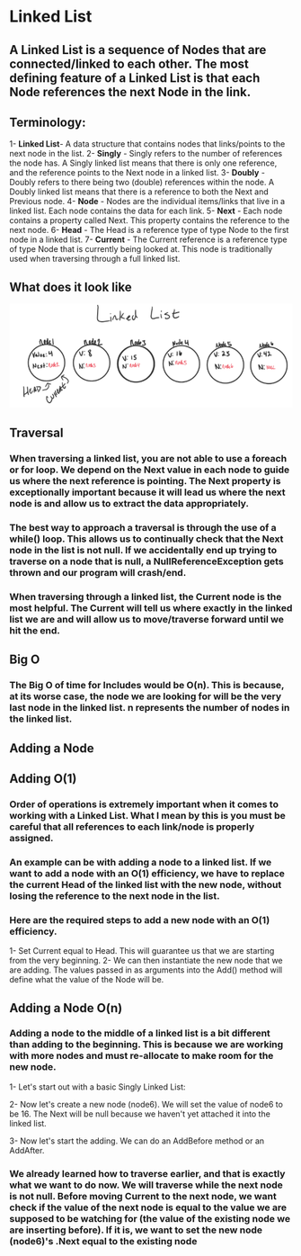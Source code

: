 # Linked List

## A Linked List is a sequence of Nodes that are connected/linked to each other. The most defining feature of a Linked List is that each Node references the next Node in the link.

## **Terminology:**
1- **Linked List**- A data structure that contains nodes that links/points to the next node in the list.
2- **Singly** - Singly refers to the number of references the node has. A Singly linked list means that there is only one reference, and the reference points to the Next node in a linked list.
3- **Doubly** - Doubly refers to there being two (double) references within the node. A Doubly linked list means that there is a reference to both the Next and Previous node.
4- **Node** - Nodes are the individual items/links that live in a linked list. Each node contains the data for each link.
5- **Next** - Each node contains a property called Next. This property contains the reference to the next node.
6- **Head** - The Head is a reference type of type Node to the first node in a linked list.
7- **Current** - The Current reference is a reference type of type Node that is currently being looked at. This node is traditionally used when traversing through a full linked list.

## What does it look like
![image](images/linked-list.PNG)

## Traversal
### When traversing a linked list, you are not able to use a foreach or for loop. We depend on the Next value in each node to guide us where the next reference is pointing. The Next property is exceptionally important because it will lead us where the next node is and allow us to extract the data appropriately.
### The best way to approach a traversal is through the use of a while() loop. This allows us to continually check that the Next node in the list is not null. If we accidentally end up trying to traverse on a node that is null, a NullReferenceException gets thrown and our program will crash/end.

### When traversing through a linked list, the Current node is the most helpful. The Current will tell us where exactly in the linked list we are and will allow us to move/traverse forward until we hit the end.


## Big O
### The Big O of time for Includes would be O(n). This is because, at its worse case, the node we are looking for will be the very last node in the linked list. n represents the number of nodes in the linked list.

## Adding a Node

## Adding O(1)

### Order of operations is extremely important when it comes to working with a Linked List. What I mean by this is you must be careful that all references to each link/node is properly assigned.
### An example can be with adding a node to a linked list. If we want to add a node with an O(1) efficiency, we have to replace the current Head of the linked list with the new node, without losing the reference to the next node in the list.
### Here are the required steps to add a new node with an O(1) efficiency.

1- Set Current equal to Head. This will guarantee us that we are starting from the very beginning.
2- We can then instantiate the new node that we are adding. The values passed in as arguments into the Add() method will define what the value of the Node will be.

## Adding a Node O(n)

### Adding a node to the middle of a linked list is a bit different than adding to the beginning. This is because we are working with more nodes and must re-allocate to make room for the new node.

1- Let's start out with a basic Singly Linked List:

2- Now let's create a new node (node6). We will set the value of node6 to be 16. The Next will be null because we haven't yet attached it into the linked list.

3- Now let's start the adding. We can do an AddBefore method or an AddAfter.

### We already learned how to traverse earlier, and that is exactly what we want to do now. We will traverse while the next node is not null. Before moving Current to the next node, we want check if the value of the next node is equal to the value we are supposed to be watching for (the value of the existing node we are inserting before). If it is, we want to set the new node (node6)'s .Next equal to the existing node